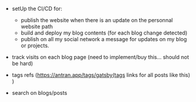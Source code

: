 - setUp the CI/CD for:
    - publish the website when there is an update on the personnal website path
    - build and deploy my blog contents (for each blog change detected)
    - publish on all my social network a message for updates on my blog or projects.

- track visits on each blog page (need to implement/buy this... should not be hard)

- tags refs (https://antran.app/tags/gatsby(tags links for all posts like this) )
- search on blogs/posts
